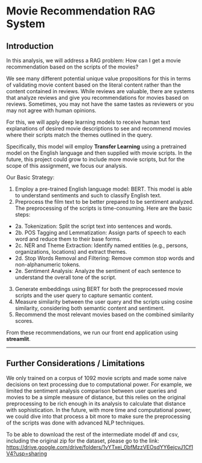 # Movie Recommendation RAG System 

## Introduction

In this analysis, we will address a RAG problem: How can I get a movie recommendation based on the scripts of the movies?

We see many different potential unique value propositions for this in terms of validating movie content based on the literal content rather than the content contained in reviews. While reviews are valuable, there are systems that analyze reviews and give you recommendations for movies based on reviews. Sometimes, you may not have the same tastes as reviewers or you may not agree with human opinions.

For this, we will apply deep learning models to receive human text explanations of desired movie descriptions to see and recommend movies where their scripts match the themes outlined in the query.

Specifically, this model will employ **Transfer Learning** using a pretrained model on the English language and then supplied with movie scripts. In the future, this project could grow to include more movie scripts, but for the scope of this assignment, we focus our analysis.

Our Basic Strategy:

1. Employ a pre-trained English language model: BERT. This model is able to understand sentiments and such to classify English text.
2. Preprocess the film text to be better prepared to be sentiment analyzed. The preprocessing of the scripts is time-consuming. Here are the basic steps:
  - 2a. Tokenization: Split the script text into sentences and words.
  - 2b. POS Tagging and Lemmatization: Assign parts of speech to each word and reduce them to their base forms.
  - 2c. NER and Theme Extraction: Identify named entities (e.g., persons, organizations, locations) and extract themes.
  - 2d. Stop Words Removal and Filtering: Remove common stop words and non-alphanumeric tokens.
  - 2e. Sentiment Analysis: Analyze the sentiment of each sentence to understand the overall tone of the script.
3. Generate embeddings using BERT for both the preprocessed movie scripts and the user query to capture semantic content.
4. Measure similarity between the user query and the scripts using cosine similarity, considering both semantic content and sentiment.
5. Recommend the most relevant movies based on the combined similarity scores.

From these recommendations, we run our front end application using **streamlit**.

---
## Further Considerations / Limitations
We only trained on a corpus of 1092 movie scripts and made some naive decisions on text processing due to computational power. For example, we limited the sentiment analysis comparison between user queries and movies to be a simple measure of distance, but this relies on the original preprocessing to be rich enough in its analysis to calculate that distance with sophistication. In the future, with more time and computational power, we could dive into that process a bit more to make sure the preprocessing of the scripts was done with advanced NLP techniques.


To be able to download the rest of the intermediate model df and csv, including the original zip for the dataset, please go to the link:
https://drive.google.com/drive/folders/1vYTxei_0bfMzzVEOsdYY6ejcvJ1Cf1V4?usp=sharing
